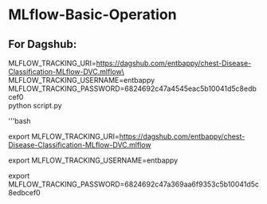 # MLflow-Basic-Operation



## For Dagshub:

MLFLOW_TRACKING_URI=https://dagshub.com/entbappy/chest-Disease-Classification-MLflow-DVC.mlflow\
MLFLOW_TRACKING_USERNAME=entbappy\
MLFLOW_TRACKING_PASSWORD=6824692c47a4545eac5b10041d5c8edbcef0\
python script.py



'''bash

export MLFLOW_TRACKING_URI=https://dagshub.com/entbappy/chest-Disease-Classification-MLflow-DVC.mlflow

export MLFLOW_TRACKING_USERNAME=entbappy 

export MLFLOW_TRACKING_PASSWORD=6824692c47a369aa6f9353c5b10041d5c8edbcef0
